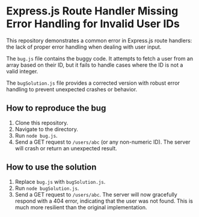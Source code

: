 # Express.js Route Handler Missing Error Handling for Invalid User IDs

This repository demonstrates a common error in Express.js route handlers: the lack of proper error handling when dealing with user input.

The `bug.js` file contains the buggy code. It attempts to fetch a user from an array based on their ID, but it fails to handle cases where the ID is not a valid integer.

The `bugSolution.js` file provides a corrected version with robust error handling to prevent unexpected crashes or behavior.

## How to reproduce the bug

1. Clone this repository.
2. Navigate to the directory.
3. Run `node bug.js`.
4. Send a GET request to `/users/abc` (or any non-numeric ID).  The server will crash or return an unexpected result.

## How to use the solution

1. Replace `bug.js` with `bugSolution.js`.
2. Run `node bugSolution.js`.
3. Send a GET request to `/users/abc`. The server will now gracefully respond with a 404 error, indicating that the user was not found.  This is much more resilient than the original implementation.